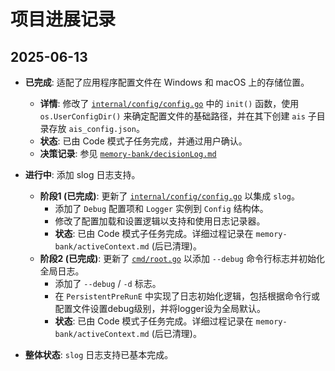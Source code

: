 # 项目进展记录

## 2025-06-13

*   **已完成**: 适配了应用程序配置文件在 Windows 和 macOS 上的存储位置。
    *   **详情**: 修改了 [`internal/config/config.go`](internal/config/config.go:1) 中的 `init()` 函数，使用 `os.UserConfigDir()` 来确定配置文件的基础路径，并在其下创建 `ais` 子目录存放 `ais_config.json`。
    *   **状态**: 已由 Code 模式子任务完成，并通过用户确认。
    *   **决策记录**: 参见 [`memory-bank/decisionLog.md`](memory-bank/decisionLog.md)

*   **进行中**: 添加 slog 日志支持。
    *   **阶段1 (已完成)**: 更新了 [`internal/config/config.go`](internal/config/config.go:1) 以集成 `slog`。
        *   添加了 `Debug` 配置项和 `Logger` 实例到 `Config` 结构体。
        *   修改了配置加载和设置逻辑以支持和使用日志记录器。
        *   **状态**: 已由 Code 模式子任务完成。详细过程记录在 `memory-bank/activeContext.md` (后已清理)。
    *   **阶段2 (已完成)**: 更新了 [`cmd/root.go`](cmd/root.go:1) 以添加 `--debug` 命令行标志并初始化全局日志。
        *   添加了 `--debug` / `-d` 标志。
        *   在 `PersistentPreRunE` 中实现了日志初始化逻辑，包括根据命令行或配置文件设置debug级别，并将logger设为全局默认。
        *   **状态**: 已由 Code 模式子任务完成。详细过程记录在 `memory-bank/activeContext.md` (后已清理)。
*   **整体状态**: `slog` 日志支持已基本完成。